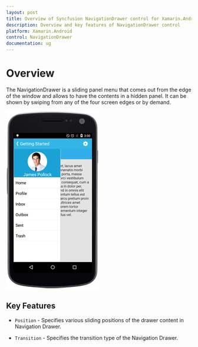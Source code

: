 ```yaml
---
layout: post
title: Overview of Syncfusion NavigationDrawer control for Xamarin.Android
description: Overview and key features of NavigationDrawer control
platform: Xamarin.Android
control: NavigationDrawer
documentation: ug
---
```


# Overview

The NavigationDrawer is a sliding panel menu that comes out from the edge of the window and allows to have the contents in a hidden panel. It can be shown by swiping from any of the four screen edges or by demand.

![](images/Overview.png)

## Key Features

* `Position` - Specifies various sliding positions of the drawer content in Navigation Drawer. 

* `Transition` - Specifies the transition type of the Navigation Drawer.



